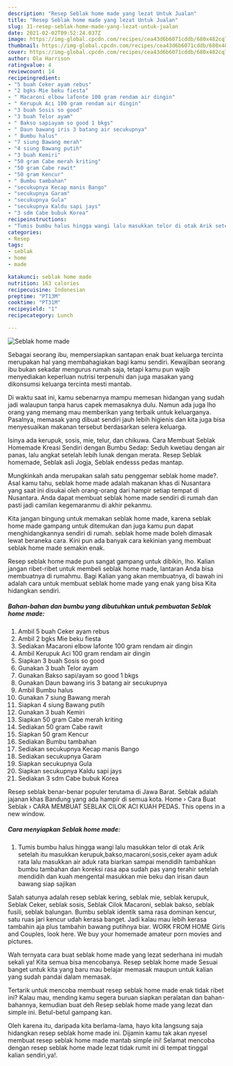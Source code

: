 ```yaml
---
description: "Resep Seblak home made yang lezat Untuk Jualan"
title: "Resep Seblak home made yang lezat Untuk Jualan"
slug: 31-resep-seblak-home-made-yang-lezat-untuk-jualan
date: 2021-02-02T09:52:24.037Z
image: https://img-global.cpcdn.com/recipes/cea43d6b6071cddb/680x482cq70/seblak-home-made-foto-resep-utama.jpg
thumbnail: https://img-global.cpcdn.com/recipes/cea43d6b6071cddb/680x482cq70/seblak-home-made-foto-resep-utama.jpg
cover: https://img-global.cpcdn.com/recipes/cea43d6b6071cddb/680x482cq70/seblak-home-made-foto-resep-utama.jpg
author: Ola Harrison
ratingvalue: 4
reviewcount: 14
recipeingredient:
- "5 buah Ceker ayam rebus"
- "2 bgks Mie beku fiesta"
- " Macaroni elbow lafonte 100 gram rendam air dingin"
- " Kerupuk Aci 100 gram rendam air dingin"
- "3 buah Sosis so good"
- "3 buah Telor ayam"
- " Bakso sapiayam so good 1 bkgs"
- " Daun bawang iris 3 batang air secukupnya"
- " Bumbu halus"
- "7 siung Bawang merah"
- "4 siung Bawang putih"
- "3 buah Kemiri"
- "50 gram Cabe merah kriting"
- "50 gram Cabe rawit"
- "50 gram Kencur"
- " Bumbu tambahan"
- "secukupnya Kecap manis Bango"
- "secukupnya Garam"
- "secukupnya Gula"
- "secukupnya Kaldu sapi jays"
- "3 sdm Cabe bubuk Korea"
recipeinstructions:
- "Tumis bumbu halus hingga wangi lalu masukkan telor di otak Arik setelah itu masukkan kerupuk,bakso,macaroni,sosis,ceker ayam aduk rata lalu masukkan air aduk rata biarkan sampai mendidih tambahkan bumbu tambahan dan koreksi rasa apa sudah pas yang terahir setelah mendidih dan kuah mengental masukkan mie beku dan irisan daun bawang siap sajikan"
categories:
- Resep
tags:
- seblak
- home
- made

katakunci: seblak home made 
nutrition: 163 calories
recipecuisine: Indonesian
preptime: "PT13M"
cooktime: "PT31M"
recipeyield: "1"
recipecategory: Lunch

---
```



![Seblak home made](https://img-global.cpcdn.com/recipes/cea43d6b6071cddb/680x482cq70/seblak-home-made-foto-resep-utama.jpg)

Sebagai seorang ibu, mempersiapkan santapan enak buat keluarga tercinta merupakan hal yang membahagiakan bagi kamu sendiri. Kewajiban seorang ibu bukan sekadar mengurus rumah saja, tetapi kamu pun wajib menyediakan keperluan nutrisi terpenuhi dan juga masakan yang dikonsumsi keluarga tercinta mesti mantab.

Di waktu  saat ini, kamu sebenarnya mampu memesan hidangan yang sudah jadi walaupun tanpa harus capek memasaknya dulu. Namun ada juga lho orang yang memang mau memberikan yang terbaik untuk keluarganya. Pasalnya, memasak yang dibuat sendiri jauh lebih higienis dan kita juga bisa menyesuaikan makanan tersebut berdasarkan selera keluarga. 

Isinya ada kerupuk, sosis, mie, telur, dan chikuwa. Cara Membuat Seblak Homemade Kreasi Sendiri dengan Bumbu Sedap: Seduh kwetiau dengan air panas, lalu angkat setelah lebih lunak dengan merata. Resep Seblak homemade, Seblak asli Jogja, Seblak endesss pedas mantap.

Mungkinkah anda merupakan salah satu penggemar seblak home made?. Asal kamu tahu, seblak home made adalah makanan khas di Nusantara yang saat ini disukai oleh orang-orang dari hampir setiap tempat di Nusantara. Anda dapat membuat seblak home made sendiri di rumah dan pasti jadi camilan kegemaranmu di akhir pekanmu.

Kita jangan bingung untuk memakan seblak home made, karena seblak home made gampang untuk ditemukan dan juga kamu pun dapat menghidangkannya sendiri di rumah. seblak home made boleh dimasak lewat beraneka cara. Kini pun ada banyak cara kekinian yang membuat seblak home made semakin enak.

Resep seblak home made pun sangat gampang untuk dibikin, lho. Kalian jangan ribet-ribet untuk membeli seblak home made, lantaran Anda bisa membuatnya di rumahmu. Bagi Kalian yang akan membuatnya, di bawah ini adalah cara untuk membuat seblak home made yang enak yang bisa Kita hidangkan sendiri.

<!--inarticleads1-->

##### Bahan-bahan dan bumbu yang dibutuhkan untuk pembuatan Seblak home made:

1. Ambil 5 buah Ceker ayam rebus
1. Ambil 2 bgks Mie beku fiesta
1. Sediakan  Macaroni elbow lafonte 100 gram rendam air dingin
1. Ambil  Kerupuk Aci 100 gram rendam air dingin
1. Siapkan 3 buah Sosis so good
1. Gunakan 3 buah Telor ayam
1. Gunakan  Bakso sapi/ayam so good 1 bkgs
1. Gunakan  Daun bawang iris 3 batang air secukupnya
1. Ambil  Bumbu halus
1. Gunakan 7 siung Bawang merah
1. Siapkan 4 siung Bawang putih
1. Gunakan 3 buah Kemiri
1. Siapkan 50 gram Cabe merah kriting
1. Sediakan 50 gram Cabe rawit
1. Siapkan 50 gram Kencur
1. Sediakan  Bumbu tambahan
1. Sediakan secukupnya Kecap manis Bango
1. Sediakan secukupnya Garam
1. Siapkan secukupnya Gula
1. Siapkan secukupnya Kaldu sapi jays
1. Sediakan 3 sdm Cabe bubuk Korea


Resep seblak benar-benar populer terutama di Jawa Barat. Seblak adalah jajanan khas Bandung yang ada hampir di semua kota. Home › Cara Buat Seblak › CARA MEMBUAT SEBLAK CILOK ACI KUAH PEDAS. This opens in a new window. 

<!--inarticleads2-->

##### Cara menyiapkan Seblak home made:

1. Tumis bumbu halus hingga wangi lalu masukkan telor di otak Arik setelah itu masukkan kerupuk,bakso,macaroni,sosis,ceker ayam aduk rata lalu masukkan air aduk rata biarkan sampai mendidih tambahkan bumbu tambahan dan koreksi rasa apa sudah pas yang terahir setelah mendidih dan kuah mengental masukkan mie beku dan irisan daun bawang siap sajikan


Salah satunya adalah resep seblak kering, seblak mie, seblak kerupuk, Seblak Ceker, seblak sosis, Seblak Cilok Macaroni, seblak bakso, seblak fusili, seblak balungan. Bumbu seblak identik sama rasa dominan kencur, satu ruas jari kencur udah kerasa banget. Jadi kalau mau lebih kerasa tambahin aja plus tambahin bawang putihnya biar. WORK FROM HOME Girls and Couples, look here. We buy your homemade amateur porn movies and pictures. 

Wah ternyata cara buat seblak home made yang lezat sederhana ini mudah sekali ya! Kita semua bisa mencobanya. Resep seblak home made Sesuai banget untuk kita yang baru mau belajar memasak maupun untuk kalian yang sudah pandai dalam memasak.

Tertarik untuk mencoba membuat resep seblak home made enak tidak ribet ini? Kalau mau, mending kamu segera buruan siapkan peralatan dan bahan-bahannya, kemudian buat deh Resep seblak home made yang lezat dan simple ini. Betul-betul gampang kan. 

Oleh karena itu, daripada kita berlama-lama, hayo kita langsung saja hidangkan resep seblak home made ini. Dijamin kamu tak akan nyesel membuat resep seblak home made mantab simple ini! Selamat mencoba dengan resep seblak home made lezat tidak rumit ini di tempat tinggal kalian sendiri,ya!.

